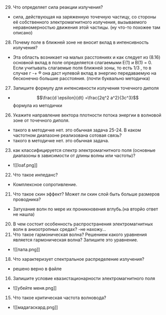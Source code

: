 
29. Что определяет сила реакции излучения? 
- сила, действующая на заряженную точечную частицу, со стороны её собственного электромагнитного излучения, вызываемого неравномерностью движения этой частицы.
(ну что-то похожее там описано)

28. Почему поле в ближней зоне не вносит вклад в интенсивность излучения? 
- Эта область возникает на малых расстояниях и как следует из (8.16) основной вклад в поле определяется слагаемыми Е(1) и В(1) = 0. Если учитывать слагаемые поля ближней зоны, то есть 1/3 ‚ то в случае г -+ ® она даст нулевой вклад в энергию передаваемую на бесконечно большие расстояния.
(почти буквально методичка)

27. Запишите формулу для интенсивности излучения точечного диполя
- $$\frac{d \epsilon}{dt} =\frac{2q^2 a^2}{3c^3}$$
формула из методички

26. Укажите направление вектора плотности потока энергии в волновой зоне от точечного диполя.
- такого в методичке нет. это обычная задача
25-24. В каком частотном диапазоне реализована сотовая связь? 
- такого в методичке нет. это обычная задача.
23. как классифицируется спектр электромагнитного поля (основные диапазоны в зависимости от длины волны или частоты)?
- ![[loaf.png]]
22. Что такое инпеданс? 
- Комплексное сопротивление.
21. Что такое скин эффект? Может ли скин слой быть больше размеров проводника? 
- Затухание волн по мере их проникновения вглубь.(на вторйо ответ не нашла)
20. В чем состоит особенность распространения электромагнитных волн в анизотропных средах? 
-не нахожу...
19. Что такое гармоническая волна? Решением какого уравнения является гармоническая волна? Запишите это уравнение.
- ![[папа.png]]
18. Что характеризует спектральное распределение излучения?
- решено верно в файле
16. Запишите условие квазистационарности электромагнитного поля
- ![[убейте меня.png]]
15. Что такое критическая частота волновода?
- ![[мадагаскард.png]]